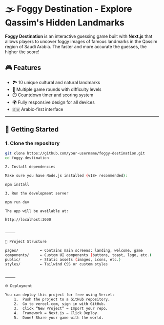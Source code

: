 

# 🌫️ Foggy Destination - Explore Qassim's Hidden Landmarks

**Foggy Destination** is an interactive guessing game built with **Next.js** that allows players to uncover foggy images of famous landmarks in the Qassim region of Saudi Arabia. The faster and more accurate the guesses, the higher the score!

## 🎮 Features

- 🏞️ 10 unique cultural and natural landmarks
- 🔄 Multiple game rounds with difficulty levels
- ⏱️ Countdown timer and scoring system
- 🌍 Fully responsive design for all devices
- 🇸🇦 Arabic-first interface 

---

## 🚀 Getting Started

### 1. Clone the repository

```bash
git clone https://github.com/your-username/foggy-destination.git
cd foggy-destination

2. Install dependencies

Make sure you have Node.js installed (v18+ recommended):

npm install

3. Run the development server

npm run dev

The app will be available at:

http://localhost:3000


⸻

🧾 Project Structure

pages/          ← Contains main screens: landing, welcome, game
components/     ← Custom UI components (buttons, toast, logo, etc.)
public/         ← Static assets (images, icons, etc.)
styles/         ← Tailwind CSS or custom styles


⸻

🌐 Deployment

You can deploy this project for free using Vercel:
	1.	Push the project to a GitHub repository.
	2.	Go to vercel.com, sign in with GitHub.
	3.	Click “New Project” → Import your repo.
	4.	Framework = Next.js → Click Deploy.
	5.	Done! Share your game with the world.





